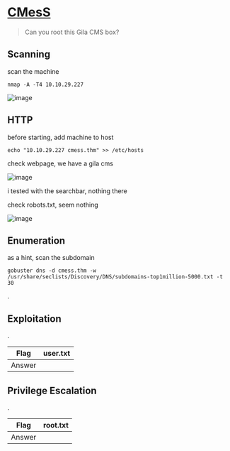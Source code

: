# [CMesS](https://tryhackme.com/room/cmess)

> Can you root this Gila CMS box?

## Scanning

scan the machine

```
nmap -A -T4 10.10.29.227
```

![image](https://github.com/lucthienphong1120/TryHackMe-CTF/assets/90561566/ca733caf-5386-49c6-ad42-76bf0a244dd6)

## HTTP

before starting, add machine to host

```
echo "10.10.29.227 cmess.thm" >> /etc/hosts
```

check webpage, we have a gila cms

![image](https://github.com/lucthienphong1120/TryHackMe-CTF/assets/90561566/32887f06-8966-403c-b4df-71e49ec315ea)

i tested with the searchbar, nothing there

check robots.txt, seem nothing

![image](https://github.com/lucthienphong1120/TryHackMe-CTF/assets/90561566/c535ee25-4263-4a78-8e67-393fe19110ba)

## Enumeration

as a hint, scan the subdomain

```
gobuster dns -d cmess.thm -w /usr/share/seclists/Discovery/DNS/subdomains-top1million-5000.txt -t 30
```





.

## Exploitation

.

| Flag | user.txt |
| --- | --- |
| Answer | <flag> |

## Privilege Escalation

.

| Flag | root.txt |
| --- | --- |
| Answer | <flag> |
